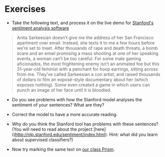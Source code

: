 # Exercises

* Take the following text, and process it on the live demo for [Stanford's sentiment analysis software](http://nlp.stanford.edu:8080/sentiment/rntnDemo.html)

> Anita Sarkeesian doesn’t give me the address of her San Francisco apartment over email. Instead, she texts it to me a few hours before we’re set to meet. After thousands of rape and death threats, a bomb scare and an email promising a mass shooting at one of her speaking events, a woman can’t be too careful. For some male gaming aficionados, the most frightening enemy isn’t an animated foe but this 31-year-old feminist with a penchant for hoop earrings, sitting across from me. They’ve called Sarkeesian a con artist, and raised thousands of dollars to film an exposé-style documentary about her (which exposes nothing). Some even created a game in which users can punch an image of her face until it is bloodied.

* Do you see problems with how the Stanford model analyses the sentiment of your sentences? What are they?

* Correct the model to have a more accurate reading.

* Why do you think the Stanford tool has problems with these sentences? (You will need to read about the project [here]((http://nlp.stanford.edu/sentiment/index.html). Hint: what did you learn about supervised classifiers?)

* Now try marking the same text on [our class Prism](http://prism.scholarslab.org/prisms/84f15902-686a-11e6-905c-005056b3784e/highlight?locale=en).